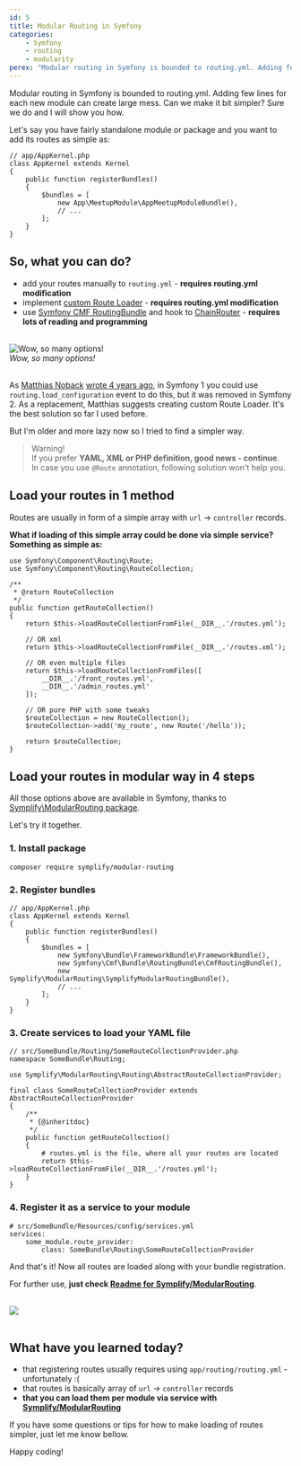 ```yaml
---
id: 5
title: Modular Routing in Symfony
categories:
    - Symfony
    - routing
    - modularity
perex: "Modular routing in Symfony is bounded to routing.yml. Adding few lines for each new module can create large mess. Can we make it bit simpler? Sure we do and I will show you how."
---
```


<p class="perex">Modular routing in Symfony is bounded to routing.yml. Adding few lines for each new module can create large mess. Can we make it bit simpler? Sure we do and I will show you how.</p>

Let's say you have fairly standalone module or package and you want to add its routes as simple as:

```language-php
// app/AppKernel.php
class AppKernel extends Kernel
{
    public function registerBundles()
    {
        $bundles = [
            new App\MeetupModule\AppMeetupModuleBundle(),
            // ...
        ];
    }
}
```

## So, what you can do?

- add your routes manually to `routing.yml` - **requires routing.yml modification** 
- implement [custom Route Loader](http://symfony.com/doc/current/cookbook/routing/custom_route_loader.html) - **requires routing.yml modification**
- use [Symfony CMF RoutingBundle](https://github.com/symfony-cmf/RoutingBundle) and hook to [ChainRouter](http://symfony.com/doc/current/cmf/components/routing/chain.html) - **requires lots of reading and programming**

<br>

<div class="text-center">
    <img src="/../../../../images/posts/2016/modular-router/mess.jpg" alt="Wow, so many options!">
    <br>
    <em>Wow, so many options!</em>
</div>

<br>

As [Matthias Noback](https://twitter.com/matthiasnoback) [wrote 4 years ago](http://php-and-symfony.matthiasnoback.nl/2012/01/symfony2-dynamically-add-routes/), in Symfony 1 you could use `routing.load_configuration` event to do this, but it was removed in Symfony 2. As a replacement, Matthias suggests creating custom Route Loader. It's the best solution so far I used before.
 
But I'm older and more lazy now so I tried to find a simpler way.

> Warning!<br>
> If you prefer **YAML, XML or PHP definition, good news - continue**.<br>
> In case you use `@Route` annotation, following solution won't help you.


## Load your routes in 1 method

Routes are usually in form of a simple array with `url` → `controller` records.

**What if loading of this simple array could be done via simple service? Something as simple as:**

```language-php
use Symfony\Component\Routing\Route;
use Symfony\Component\Routing\RouteCollection;

/**
 * @return RouteCollection
 */
public function getRouteCollection()
{
    return $this->loadRouteCollectionFromFile(__DIR__.'/routes.yml');

    // OR xml
    return $this->loadRouteCollectionFromFile(__DIR__.'/routes.xml');

    // OR even multiple files
    return $this->loadRouteCollectionFromFiles([
        __DIR__.'/front_routes.yml',
        __DIR__.'/admin_routes.yml'
    ]);

    // OR pure PHP with some tweaks
    $routeCollection = new RouteCollection();
    $routeCollection->add('my_route', new Route('/hello'));

    return $routeCollection;
}
```

## Load your routes in modular way in 4 steps

All those options above are available in Symfony, thanks to [Symplify\ModularRouting package](https://github.com/Symplify/ModularRouting).

Let's try it together.

### 1. Install package

```language-bash
composer require symplify/modular-routing
```

### 2. Register bundles

```language-php
// app/AppKernel.php
class AppKernel extends Kernel
{
    public function registerBundles()
    {
        $bundles = [
            new Symfony\Bundle\FrameworkBundle\FrameworkBundle(),
            new Symfony\Cmf\Bundle\RoutingBundle\CmfRoutingBundle(),
            new Symplify\ModularRouting\SymplifyModularRoutingBundle(),
            // ...
        ];
    }
}
```

### 3. Create services to load your YAML file

```language-php
// src/SomeBundle/Routing/SomeRouteCollectionProvider.php
namespace SomeBundle\Routing;

use Symplify\ModularRouting\Routing\AbstractRouteCollectionProvider;

final class SomeRouteCollectionProvider extends AbstractRouteCollectionProvider
{
    /**
     * {@inheritdoc}
     */
    public function getRouteCollection()
    {
        # routes.yml is the file, where all your routes are located
        return $this->loadRouteCollectionFromFile(__DIR__.'/routes.yml');
    }
}
```

### 4. Register it as a service to your module

```language-yaml
# src/SomeBundle/Resources/config/services.yml
services:
    some_module.route_provider:
        class: SomeBundle\Routing\SomeRouteCollectionProvider
```

And that's it! Now all routes are loaded along with your bundle registration.
 

For further use, **just check [Readme for Symplify/ModularRouting](https://github.com/Symplify/ModularRouting)**.


<br>

<div class="text-center">
    <img src="/../../../../images/posts/2016/modular-router/you-are-king.jpg">
</div>

<br>

## What have you learned today? 

- that registering routes usually requires using `app/routing/routing.yml` - unfortunately :( 
- that routes is basically array of `url` → `controller` records
- **that you can load them per module via service with [Symplify/ModularRouting](https://github.com/Symplify/ModularRouting)**
 

If you have some questions or tips for how to make loading of routes simpler, just let me know bellow.

Happy coding!

